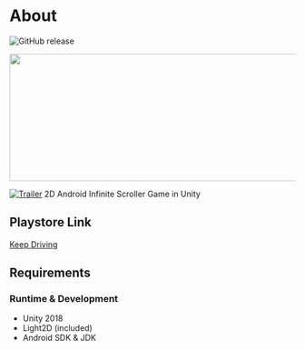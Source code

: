 # About
![GitHub release](https://github.com/rocksdanister/KeepDriving/releases)
<p align="center">
  <img width="1024" height="224" src="https://i.imgur.com/nrvdHgA.png">
</p>

[![Trailer](https://i.imgur.com/SpvCOsW.png)](https://youtu.be/NnTo1cddtJ0 "demo")
2D Android Infinite Scroller Game in Unity


## Playstore Link
[Keep Driving](https://play.google.com/store/apps/details?id=com.Rocksdanister.KeepDriving)

## Requirements
### Runtime & Development
- Unity 2018
- Light2D (included)
- Android SDK & JDK



